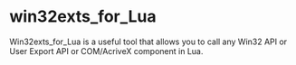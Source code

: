 # win32exts_for_Lua
Win32exts_for_Lua is a useful tool that allows you to call any Win32 API or User Export API or COM/AcriveX component in Lua.
